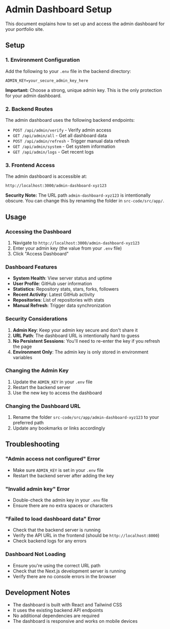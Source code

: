 # Admin Dashboard Setup

This document explains how to set up and access the admin dashboard for your portfolio site.

## Setup

### 1. Environment Configuration

Add the following to your `.env` file in the backend directory:

```env
ADMIN_KEY=your_secure_admin_key_here
```

**Important:** Choose a strong, unique admin key. This is the only protection for your admin dashboard.

### 2. Backend Routes

The admin dashboard uses the following backend endpoints:

- `POST /api/admin/verify` - Verify admin access
- `GET /api/admin/all` - Get all dashboard data
- `POST /api/admin/refresh` - Trigger manual data refresh
- `GET /api/admin/system` - Get system information
- `GET /api/admin/logs` - Get recent logs

### 3. Frontend Access

The admin dashboard is accessible at:
```
http://localhost:3000/admin-dashboard-xyz123
```

**Security Note:** The URL path `admin-dashboard-xyz123` is intentionally obscure. You can change this by renaming the folder in `src-code/src/app/`.

## Usage

### Accessing the Dashboard

1. Navigate to `http://localhost:3000/admin-dashboard-xyz123`
2. Enter your admin key (the value from your `.env` file)
3. Click "Access Dashboard"

### Dashboard Features

- **System Health**: View server status and uptime
- **User Profile**: GitHub user information
- **Statistics**: Repository stats, stars, forks, followers
- **Recent Activity**: Latest GitHub activity
- **Repositories**: List of repositories with stats
- **Manual Refresh**: Trigger data synchronization

### Security Considerations

1. **Admin Key**: Keep your admin key secure and don't share it
2. **URL Path**: The dashboard URL is intentionally hard to guess
3. **No Persistent Sessions**: You'll need to re-enter the key if you refresh the page
4. **Environment Only**: The admin key is only stored in environment variables

### Changing the Admin Key

1. Update the `ADMIN_KEY` in your `.env` file
2. Restart the backend server
3. Use the new key to access the dashboard

### Changing the Dashboard URL

1. Rename the folder `src-code/src/app/admin-dashboard-xyz123` to your preferred path
2. Update any bookmarks or links accordingly

## Troubleshooting

### "Admin access not configured" Error
- Make sure `ADMIN_KEY` is set in your `.env` file
- Restart the backend server after adding the key

### "Invalid admin key" Error
- Double-check the admin key in your `.env` file
- Ensure there are no extra spaces or characters

### "Failed to load dashboard data" Error
- Check that the backend server is running
- Verify the API URL in the frontend (should be `http://localhost:8000`)
- Check backend logs for any errors

### Dashboard Not Loading
- Ensure you're using the correct URL path
- Check that the Next.js development server is running
- Verify there are no console errors in the browser

## Development Notes

- The dashboard is built with React and Tailwind CSS
- It uses the existing backend API endpoints
- No additional dependencies are required
- The dashboard is responsive and works on mobile devices